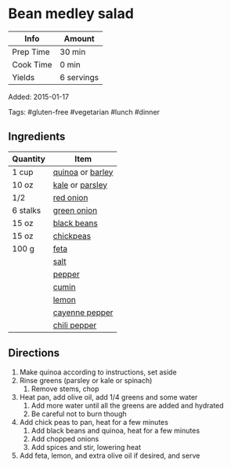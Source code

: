 # Bean medley salad

| Info      | Amount     |
| --------- | ---------- |
| Prep Time | 30 min     |
| Cook Time | 0 min      |
| Yields    | 6 servings |

Added: 2015-01-17

Tags: #gluten-free #vegetarian #lunch #dinner

## Ingredients

| Quantity | Item                                                                     |
| -------- | ------------------------------------------------------------------------ |
| 1 cup    | [quinoa](../Ingredients/quinoa.md) or [barley](../Ingredients/barley.md) |
| 10 oz    | [kale](../Ingredients/kale.md) or [parsley](../Ingredients/parsley.md)   |
| 1/2      | [red onion](../Ingredients/red%20onion.md)                                 |
| 6 stalks | [green onion](../Ingredients/green%20onion.md)                             |
| 15 oz    | [black beans](../Ingredients/black%20beans.md)                             |
| 15 oz    | [chickpeas](../Ingredients/chickpeas.md)                                 |
| 100 g    | [feta](../Ingredients/feta.md)                                           |
|          | [salt](../Ingredients/salt.md)                                           |
|          | [pepper](../Ingredients/pepper.md)                                       |
|          | [cumin](../Ingredients/cumin.md)                                         |
|          | [lemon](../Ingredients/lemon.md)                                         |
|          | [cayenne pepper](../Ingredients/cayenne%20pepper.md)                       |
|          | [chili pepper](../Ingredients/chili%20pepper.md)                           |

## Directions

1. Make quinoa according to instructions, set aside
2. Rinse greens (parsley or kale or spinach)
   1. Remove stems, chop
3. Heat pan, add olive oil, add 1/4 greens and some water
   1. Add more water until all the greens are added and hydrated
   2. Be careful not to burn though
4. Add chick peas to pan, heat for a few minutes
   1. Add black beans and quinoa, heat for a few minutes
   2. Add chopped onions
   3. Add spices and stir, lowering heat
5. Add feta, lemon, and extra olive oil if desired, and serve
